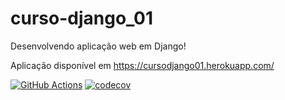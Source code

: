 # curso-django_01  
Desenvolvendo aplicação web em Django!

Aplicação disponível em https://cursodjango01.herokuapp.com/

[![GitHub Actions](https://img.shields.io/endpoint.svg?url=https%3A%2F%2Factions-badge.atrox.dev%2Fatrox%2Fsync-dotenv%2Fbadge&style=flat-square)](https://github.com/Luiz-Lins/curso-django_01/actions)
[![codecov](https://codecov.io/gh/Luiz-Lins/curso-django_01/branch/main/graph/badge.svg?token=2C9I5DQDT3)](https://codecov.io/gh/Luiz-Lins/curso-django_01)